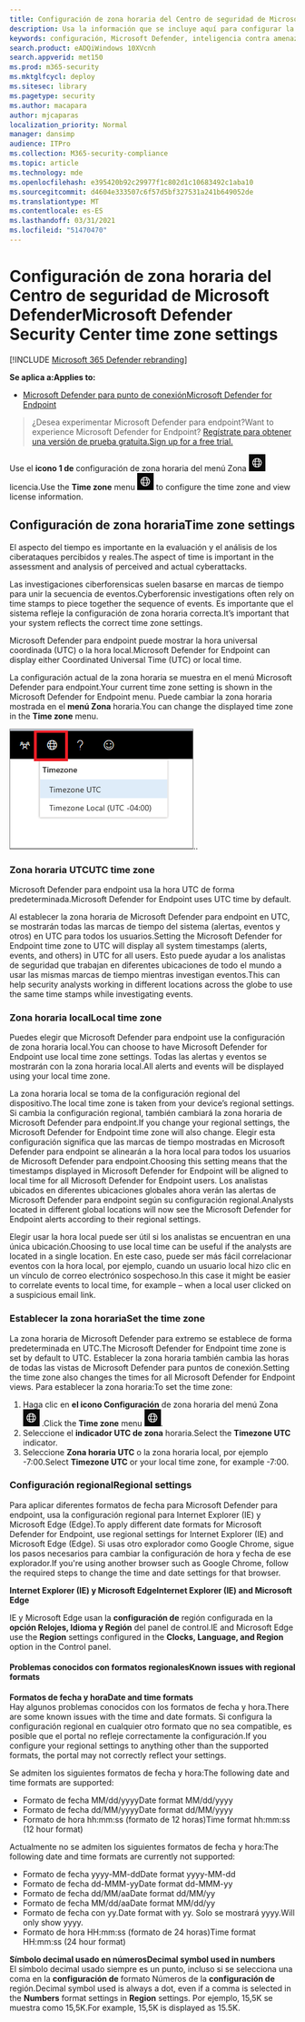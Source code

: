 ```yaml
---
title: Configuración de zona horaria del Centro de seguridad de Microsoft Defender
description: Usa la información que se incluye aquí para configurar la configuración de zona horaria del Centro de seguridad de Microsoft Defender y ver la información de licencia.
keywords: configuración, Microsoft Defender, inteligencia contra amenazas de ciberseguridad, protección contra amenazas avanzada, zona horaria, utc, hora local, licencia
search.product: eADQiWindows 10XVcnh
search.appverid: met150
ms.prod: m365-security
ms.mktglfcycl: deploy
ms.sitesec: library
ms.pagetype: security
ms.author: macapara
author: mjcaparas
localization_priority: Normal
manager: dansimp
audience: ITPro
ms.collection: M365-security-compliance
ms.topic: article
ms.technology: mde
ms.openlocfilehash: e395420b92c29977f1c802d1c10683492c1aba10
ms.sourcegitcommit: d4604e333507c6f57d5bf327531a241b649052de
ms.translationtype: MT
ms.contentlocale: es-ES
ms.lasthandoff: 03/31/2021
ms.locfileid: "51470470"
---
```

# <a name="microsoft-defender-security-center-time-zone-settings"></a><span data-ttu-id="a62b0-104">Configuración de zona horaria del Centro de seguridad de Microsoft Defender</span><span class="sxs-lookup"><span data-stu-id="a62b0-104">Microsoft Defender Security Center time zone settings</span></span>

[!INCLUDE [Microsoft 365 Defender rebranding](../../includes/microsoft-defender.md)]

<span data-ttu-id="a62b0-105">**Se aplica a:**</span><span class="sxs-lookup"><span data-stu-id="a62b0-105">**Applies to:**</span></span>
- [<span data-ttu-id="a62b0-106">Microsoft Defender para punto de conexión</span><span class="sxs-lookup"><span data-stu-id="a62b0-106">Microsoft Defender for Endpoint</span></span>](https://go.microsoft.com/fwlink/p/?linkid=2154037)


><span data-ttu-id="a62b0-107">¿Desea experimentar Microsoft Defender para endpoint?</span><span class="sxs-lookup"><span data-stu-id="a62b0-107">Want to experience Microsoft Defender for Endpoint?</span></span> [<span data-ttu-id="a62b0-108">Regístrate para obtener una versión de prueba gratuita.</span><span class="sxs-lookup"><span data-stu-id="a62b0-108">Sign up for a free trial.</span></span>](https://www.microsoft.com/microsoft-365/windows/microsoft-defender-atp?ocid=docs-wdatp-settings-abovefoldlink)

<span data-ttu-id="a62b0-109">Use el **icono 1 de** configuración de zona horaria del menú Zona ![ horaria para configurar la zona horaria y ver la información de ](images/atp-time-zone.png) licencia.</span><span class="sxs-lookup"><span data-stu-id="a62b0-109">Use the **Time zone** menu ![Time zone settings icon1](images/atp-time-zone.png) to configure the time zone and view license information.</span></span>

## <a name="time-zone-settings"></a><span data-ttu-id="a62b0-110">Configuración de zona horaria</span><span class="sxs-lookup"><span data-stu-id="a62b0-110">Time zone settings</span></span>
<span data-ttu-id="a62b0-111">El aspecto del tiempo es importante en la evaluación y el análisis de los ciberataques percibidos y reales.</span><span class="sxs-lookup"><span data-stu-id="a62b0-111">The aspect of time is important in the assessment and analysis of perceived and actual cyberattacks.</span></span>

<span data-ttu-id="a62b0-112">Las investigaciones ciberforensicas suelen basarse en marcas de tiempo para unir la secuencia de eventos.</span><span class="sxs-lookup"><span data-stu-id="a62b0-112">Cyberforensic investigations often rely on time stamps to piece together the sequence of events.</span></span> <span data-ttu-id="a62b0-113">Es importante que el sistema refleje la configuración de zona horaria correcta.</span><span class="sxs-lookup"><span data-stu-id="a62b0-113">It’s important that your system reflects the correct time zone settings.</span></span>

<span data-ttu-id="a62b0-114">Microsoft Defender para endpoint puede mostrar la hora universal coordinada (UTC) o la hora local.</span><span class="sxs-lookup"><span data-stu-id="a62b0-114">Microsoft Defender for Endpoint can display either Coordinated Universal Time (UTC) or local time.</span></span>

<span data-ttu-id="a62b0-115">La configuración actual de la zona horaria se muestra en el menú Microsoft Defender para endpoint.</span><span class="sxs-lookup"><span data-stu-id="a62b0-115">Your current time zone setting is shown in the Microsoft Defender for Endpoint menu.</span></span> <span data-ttu-id="a62b0-116">Puede cambiar la zona horaria mostrada en el **menú Zona** horaria.</span><span class="sxs-lookup"><span data-stu-id="a62b0-116">You can change the displayed time zone in the **Time zone** menu.</span></span>

![Icono de configuración de zona horaria2](images/atp-time-zone-menu.png)<span data-ttu-id="a62b0-118">.</span><span class="sxs-lookup"><span data-stu-id="a62b0-118">.</span></span>

### <a name="utc-time-zone"></a><span data-ttu-id="a62b0-119">Zona horaria UTC</span><span class="sxs-lookup"><span data-stu-id="a62b0-119">UTC time zone</span></span>
<span data-ttu-id="a62b0-120">Microsoft Defender para endpoint usa la hora UTC de forma predeterminada.</span><span class="sxs-lookup"><span data-stu-id="a62b0-120">Microsoft Defender for Endpoint uses UTC time by default.</span></span>

<span data-ttu-id="a62b0-121">Al establecer la zona horaria de Microsoft Defender para endpoint en UTC, se mostrarán todas las marcas de tiempo del sistema (alertas, eventos y otros) en UTC para todos los usuarios.</span><span class="sxs-lookup"><span data-stu-id="a62b0-121">Setting the Microsoft Defender for Endpoint time zone to UTC will display all system timestamps (alerts, events, and others) in UTC for all users.</span></span> <span data-ttu-id="a62b0-122">Esto puede ayudar a los analistas de seguridad que trabajan en diferentes ubicaciones de todo el mundo a usar las mismas marcas de tiempo mientras investigan eventos.</span><span class="sxs-lookup"><span data-stu-id="a62b0-122">This can help security analysts working in different locations across the globe to use the same time stamps while investigating events.</span></span>

### <a name="local-time-zone"></a><span data-ttu-id="a62b0-123">Zona horaria local</span><span class="sxs-lookup"><span data-stu-id="a62b0-123">Local time zone</span></span>
<span data-ttu-id="a62b0-124">Puedes elegir que Microsoft Defender para endpoint use la configuración de zona horaria local.</span><span class="sxs-lookup"><span data-stu-id="a62b0-124">You can choose to have Microsoft Defender for Endpoint use local time zone settings.</span></span> <span data-ttu-id="a62b0-125">Todas las alertas y eventos se mostrarán con la zona horaria local.</span><span class="sxs-lookup"><span data-stu-id="a62b0-125">All alerts and events will be displayed using your local time zone.</span></span>

<span data-ttu-id="a62b0-126">La zona horaria local se toma de la configuración regional del dispositivo.</span><span class="sxs-lookup"><span data-stu-id="a62b0-126">The local time zone is taken from your device’s regional settings.</span></span> <span data-ttu-id="a62b0-127">Si cambia la configuración regional, también cambiará la zona horaria de Microsoft Defender para endpoint.</span><span class="sxs-lookup"><span data-stu-id="a62b0-127">If you change your regional settings, the Microsoft Defender for Endpoint time zone will also change.</span></span> <span data-ttu-id="a62b0-128">Elegir esta configuración significa que las marcas de tiempo mostradas en Microsoft Defender para endpoint se alinearán a la hora local para todos los usuarios de Microsoft Defender para endpoint.</span><span class="sxs-lookup"><span data-stu-id="a62b0-128">Choosing this setting means that the timestamps displayed in Microsoft Defender for Endpoint will be aligned to local time for all Microsoft Defender for Endpoint users.</span></span> <span data-ttu-id="a62b0-129">Los analistas ubicados en diferentes ubicaciones globales ahora verán las alertas de Microsoft Defender para endpoint según su configuración regional.</span><span class="sxs-lookup"><span data-stu-id="a62b0-129">Analysts located in different global locations will now see the Microsoft Defender for Endpoint alerts according to their regional settings.</span></span>

<span data-ttu-id="a62b0-130">Elegir usar la hora local puede ser útil si los analistas se encuentran en una única ubicación.</span><span class="sxs-lookup"><span data-stu-id="a62b0-130">Choosing to use local time can be useful if the analysts are located in a single location.</span></span> <span data-ttu-id="a62b0-131">En este caso, puede ser más fácil correlacionar eventos con la hora local, por ejemplo, cuando un usuario local hizo clic en un vínculo de correo electrónico sospechoso.</span><span class="sxs-lookup"><span data-stu-id="a62b0-131">In this case it might be easier to correlate events to local time, for example – when a local user clicked on a suspicious email link.</span></span>

### <a name="set-the-time-zone"></a><span data-ttu-id="a62b0-132">Establecer la zona horaria</span><span class="sxs-lookup"><span data-stu-id="a62b0-132">Set the time zone</span></span>
<span data-ttu-id="a62b0-133">La zona horaria de Microsoft Defender para extremo se establece de forma predeterminada en UTC.</span><span class="sxs-lookup"><span data-stu-id="a62b0-133">The Microsoft Defender for Endpoint time zone is set by default to UTC.</span></span>
<span data-ttu-id="a62b0-134">Establecer la zona horaria también cambia las horas de todas las vistas de Microsoft Defender para puntos de conexión.</span><span class="sxs-lookup"><span data-stu-id="a62b0-134">Setting the time zone also changes the times for all Microsoft Defender for Endpoint views.</span></span>
<span data-ttu-id="a62b0-135">Para establecer la zona horaria:</span><span class="sxs-lookup"><span data-stu-id="a62b0-135">To set the time zone:</span></span>

1. <span data-ttu-id="a62b0-136">Haga clic en **el icono Configuración** de zona horaria del menú Zona ![ horaria3 ](images/atp-time-zone.png) .</span><span class="sxs-lookup"><span data-stu-id="a62b0-136">Click the **Time zone** menu ![Time zone settings icon3](images/atp-time-zone.png).</span></span>
2. <span data-ttu-id="a62b0-137">Seleccione el **indicador UTC de zona** horaria.</span><span class="sxs-lookup"><span data-stu-id="a62b0-137">Select the **Timezone UTC** indicator.</span></span>
3. <span data-ttu-id="a62b0-138">Seleccione **Zona horaria UTC** o la zona horaria local, por ejemplo -7:00.</span><span class="sxs-lookup"><span data-stu-id="a62b0-138">Select **Timezone UTC** or your local time zone, for example -7:00.</span></span>

### <a name="regional-settings"></a><span data-ttu-id="a62b0-139">Configuración regional</span><span class="sxs-lookup"><span data-stu-id="a62b0-139">Regional settings</span></span>
<span data-ttu-id="a62b0-140">Para aplicar diferentes formatos de fecha para Microsoft Defender para endpoint, usa la configuración regional para Internet Explorer (IE) y Microsoft Edge (Edge).</span><span class="sxs-lookup"><span data-stu-id="a62b0-140">To apply different date formats for Microsoft Defender for Endpoint, use regional settings for Internet Explorer (IE) and Microsoft Edge (Edge).</span></span> <span data-ttu-id="a62b0-141">Si usas otro explorador como Google Chrome, sigue los pasos necesarios para cambiar la configuración de hora y fecha de ese explorador.</span><span class="sxs-lookup"><span data-stu-id="a62b0-141">If you're using another browser such as Google Chrome, follow the required steps to change the time and date settings for that browser.</span></span> 


<span data-ttu-id="a62b0-142">**Internet Explorer (IE) y Microsoft Edge**</span><span class="sxs-lookup"><span data-stu-id="a62b0-142">**Internet Explorer (IE) and Microsoft Edge**</span></span>

<span data-ttu-id="a62b0-143">IE y Microsoft Edge usan la **configuración de** región configurada en la **opción Relojes, Idioma y Región** del panel de control.</span><span class="sxs-lookup"><span data-stu-id="a62b0-143">IE and Microsoft Edge use the **Region** settings configured in the **Clocks, Language, and Region** option in the Control panel.</span></span> 


#### <a name="known-issues-with-regional-formats"></a><span data-ttu-id="a62b0-144">Problemas conocidos con formatos regionales</span><span class="sxs-lookup"><span data-stu-id="a62b0-144">Known issues with regional formats</span></span>

<span data-ttu-id="a62b0-145">**Formatos de fecha y hora**</span><span class="sxs-lookup"><span data-stu-id="a62b0-145">**Date and time formats**</span></span><br>
<span data-ttu-id="a62b0-146">Hay algunos problemas conocidos con los formatos de fecha y hora.</span><span class="sxs-lookup"><span data-stu-id="a62b0-146">There are some known issues with the time and date formats.</span></span> <span data-ttu-id="a62b0-147">Si configura la configuración regional en cualquier otro formato que no sea compatible, es posible que el portal no refleje correctamente la configuración.</span><span class="sxs-lookup"><span data-stu-id="a62b0-147">If you configure your regional settings to anything other than the supported formats, the portal may not correctly reflect your settings.</span></span>

<span data-ttu-id="a62b0-148">Se admiten los siguientes formatos de fecha y hora:</span><span class="sxs-lookup"><span data-stu-id="a62b0-148">The following date and time formats are supported:</span></span>
- <span data-ttu-id="a62b0-149">Formato de fecha MM/dd/yyyy</span><span class="sxs-lookup"><span data-stu-id="a62b0-149">Date format MM/dd/yyyy</span></span>
- <span data-ttu-id="a62b0-150">Formato de fecha dd/MM/yyyy</span><span class="sxs-lookup"><span data-stu-id="a62b0-150">Date format dd/MM/yyyy</span></span>
- <span data-ttu-id="a62b0-151">Formato de hora hh:mm:ss (formato de 12 horas)</span><span class="sxs-lookup"><span data-stu-id="a62b0-151">Time format hh:mm:ss (12 hour format)</span></span>

<span data-ttu-id="a62b0-152">Actualmente no se admiten los siguientes formatos de fecha y hora:</span><span class="sxs-lookup"><span data-stu-id="a62b0-152">The following date and time formats are currently not supported:</span></span>
- <span data-ttu-id="a62b0-153">Formato de fecha yyyy-MM-dd</span><span class="sxs-lookup"><span data-stu-id="a62b0-153">Date format yyyy-MM-dd</span></span>
- <span data-ttu-id="a62b0-154">Formato de fecha dd-MMM-yy</span><span class="sxs-lookup"><span data-stu-id="a62b0-154">Date format dd-MMM-yy</span></span>
- <span data-ttu-id="a62b0-155">Formato de fecha dd/MM/aa</span><span class="sxs-lookup"><span data-stu-id="a62b0-155">Date format dd/MM/yy</span></span>
- <span data-ttu-id="a62b0-156">Formato de fecha MM/dd/aa</span><span class="sxs-lookup"><span data-stu-id="a62b0-156">Date format MM/dd/yy</span></span>
- <span data-ttu-id="a62b0-157">Formato de fecha con yy.</span><span class="sxs-lookup"><span data-stu-id="a62b0-157">Date format with yy.</span></span> <span data-ttu-id="a62b0-158">Solo se mostrará yyyy.</span><span class="sxs-lookup"><span data-stu-id="a62b0-158">Will only show yyyy.</span></span>
- <span data-ttu-id="a62b0-159">Formato de hora HH:mm:ss (formato de 24 horas)</span><span class="sxs-lookup"><span data-stu-id="a62b0-159">Time format HH:mm:ss (24 hour format)</span></span>

<span data-ttu-id="a62b0-160">**Símbolo decimal usado en números**</span><span class="sxs-lookup"><span data-stu-id="a62b0-160">**Decimal symbol used in numbers**</span></span><br>
<span data-ttu-id="a62b0-161">El símbolo decimal usado siempre es un punto, incluso si se selecciona una coma en la **configuración de** formato Números de la **configuración de** región.</span><span class="sxs-lookup"><span data-stu-id="a62b0-161">Decimal symbol used is always a dot, even if a comma is selected in  the **Numbers** format settings in **Region** settings.</span></span> <span data-ttu-id="a62b0-162">Por ejemplo, 15,5K se muestra como 15,5K.</span><span class="sxs-lookup"><span data-stu-id="a62b0-162">For example, 15,5K is displayed as 15.5K.</span></span>


